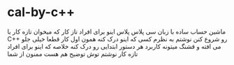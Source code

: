 # cal-by-c++

ماشین حساب ساده با زبان سی پلاس پلاس 
اینو برای افراد تاز کار که میخوان تازه کار با C++  رو شروع کنن نوشتم به نظرم کسی که اینو درک کنه همون اول کار قطعا خیلی جلو می افته و قشنگ میتونه کاربرد هر دستور ابتدایی رو درک کنه 
خلاصه که اینو برای افراد تازه کار نوشتم توش توضیح هم هست 
ممنون از شما 
